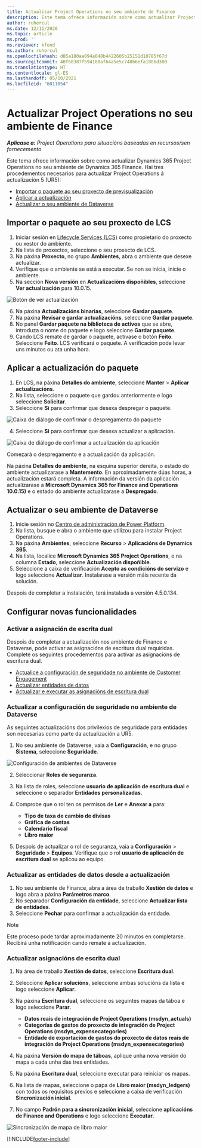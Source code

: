 ```yaml
---
title: Actualizar Project Operations no seu ambiente de Finance
description: Este tema ofrece información sobre como actualizar Project Operations no seu ambiente de Dynamics 365 Finance.
author: ruhercul
ms.date: 12/11/2020
ms.topic: article
ms.prod: ''
ms.reviewer: kfend
ms.author: ruhercul
ms.openlocfilehash: d85a180aa094a048b4422605b25151d10785f67d
ms.sourcegitcommit: 40f68387f594180af64a5e5c748b6efa188bd300
ms.translationtype: HT
ms.contentlocale: gl-ES
ms.lasthandoff: 05/10/2021
ms.locfileid: "6011054"
---
```

# <a name="update-project-operations-in-your-finance-environment"></a>Actualizar Project Operations no seu ambiente de Finance

_**Aplícase a:** Project Operations para situacións baseadas en recursos/sen fornecemento_


Este tema ofrece información sobre como actualizar Dynamics 365 Project Operations no seu ambiente de Dynamics 365 Finance. Hai tres procedementos necesarios para actualizar Project Operations á actualización 5 (UR5):

- [Importar o paquete ao seu proxecto de previsualización](#import)
- [Aplicar a actualización](#apply)
- [Actualizar o seu ambiente de Dataverse](#update)

## <a name="import-the-package-into-your-lcs-project"></a><a name="import"></a>Importar o paquete ao seu proxecto de LCS

1. Iniciar sesión en [Lifecycle Services (LCS)](https://lcs.dynamics.com/) como propietario do proxecto ou xestor do ambiente.
2. Na lista de proxectos, seleccione o seu proxecto de LCS.
3. Na páxina **Proxecto**, no grupo **Ambientes**, abra o ambiente que desexe actualizar.
4. Verifique que o ambiente se está a executar. Se non se inicia, inicie o ambiente.
5. Na sección **Nova versión** en **Actualizacións dispoñibles**, seleccione **Ver actualización** para 10.0.15.

![Botón de ver actualización](media/view-update.png)

6. Na páxina **Actualizacións binarias**, seleccione **Gardar paquete**.
7. Na páxina **Revisar e gardar actualizacións**, seleccione **Gardar paquete**.
8. No panel **Gardar paquete na biblioteca de activos** que se abre, introduza o nome do paquete e logo seleccione **Gardar paquete**.
9. Cando LCS remate de gardar o paquete, actívase o botón **Feito**. Seleccione **Feito**. LCS verificará o paquete. A verificación pode levar uns minutos ou ata unha hora.


## <a name="apply-the-package-update"></a><a name="apply"></a>Aplicar a actualización do paquete

1. En LCS, na páxina **Detalles do ambiente**, seleccione **Manter** > **Aplicar actualizacións**.
2. Na lista, seleccione o paquete que gardou anteriormente e logo seleccione **Solicitar**.
3. Seleccione **Si** para confirmar que desexa despregar o paquete.

![Caixa de diálogo de confirmar o despregamento do paquete](media/confirm-package-deployment.png)

4. Seleccione **Si** para confirmar que desexa actualizar a aplicación.

![Caixa de diálogo de confirmar a actualización da aplicación](media/confirm-application-update.png)

Comezará o despregamento e a actualización da aplicación. 

Na páxina **Detalles do ambiente**, na esquina superior dereita, o estado do ambiente actualizarase a **Mantemento**. En aproximadamente dúas horas, a actualización estará completa. A información da versión da aplicación actualizarase a **Microsoft Dynamics 365 for Finance and Operations 10.0.15)** e o estado do ambiente actualizarase a **Despregado**.


## <a name="update-your-dataverse-environment"></a><a name="update"></a>Actualizar o seu ambiente de Dataverse

1. Inicie sesión no [Centro de administración de Power Platform](https://admin.powerplatform.com/).
2. Na lista, busque e abra o ambiente que utilizou para instalar Project Operations.
3. Na páxina **Ambientes**, seleccione **Recurso** > **Aplicacións de Dynamics 365**.
4. Na lista, localice **Microsoft Dynamics 365 Project Operations**, e na columna **Estado**, seleccione **Actualización dispoñible**.
5. Seleccione a caixa de verificación **Acepto as condicións do servizo** e logo seleccione **Actualizar**. Instalarase a versión máis recente da solución.

Despois de completar a instalación, terá instalada a versión 4.5.0.134.

## <a name="configure-new-features"></a>Configurar novas funcionalidades

### <a name="enable-dual-write-mapping"></a>Activar a asignación de escrita dual

Despois de completar a actualización nos ambiente de Finance e Dataverse, pode activar as asignacións de escritura dual requiridas. Complete os seguintes procedementos para activar as asignacións de escritura dual.

- [Actualice a configuración de seguridade no ambiente de Customer Engagement](#security)
- [Actualizar entidades de datos](#refresh)
- [Actualizar e executar as asignacións de escritura dual](#run)

### <a name="update-security-settings-on-the-dataverse-environment"></a><a name="security"></a>Actualizar a configuración de seguridade no ambiente de Dataverse

As seguintes actualizacións dos privilexios de seguridade para entidades son necesarias como parte da actualización a UR5.

1. No seu ambiente de Dataverse, vaia a **Configuración**, e no grupo **Sistema**, seleccione **Seguridade**.

![Configuración de ambientes de Dataverse](media/Picture21.png)

2. Seleccionar **Roles de seguranza**.
3. Na lista de roles, seleccione **usuario de aplicación de escritura dual** e seleccione o separador **Entidades personalizadas**. 
4. Comprobe que o rol ten os permisos de **Ler** e **Anexar a** para:

      - **Tipo de taxa de cambio de divisas**
      - **Gráfica de contas** 
      - **Calendario fiscal** 
      - **Libro maior**

5. Despois de actualizar o rol de seguranza, vaia a **Configuración** > **Seguridade** > **Equipos**. Verifique que o rol **usuario de aplicación de escritura dual** se aplicou ao equipo. 

### <a name="refresh-data-entities-from-the-update"></a><a name="refresh"></a>Actualizar as entidades de datos desde a actualización

1. No seu ambiente de Finance, abra a área de traballo **Xestión de datos** e logo abra a páxina **Parámetros marco**.
2. No separador **Configuración da entidade**, seleccione **Actualizar lista de entidades**.
3. Seleccione **Pechar** para confirmar a actualización da entidade.

 > [!NOTE]
 > Este proceso pode tardar aproximadamente 20 minutos en completarse. Recibirá unha notificación cando remate a actualización.

### <a name="update-dual-write-mappings"></a><a name="run"></a>Actualizar asignacións de escrita dual

1. Na área de traballo **Xestión de datos**, seleccione **Escritura dual**.
2. Seleccione **Aplicar solucións**, seleccione ambas solucións da lista e logo seleccione **Aplicar**.
3. Na páxina **Escritura dual**, seleccione os seguintes mapas da táboa e logo seleccione **Parar**.

    - **Datos reais de integración de Project Operations (msdyn_actuals)**
    - **Categorías de gastos do proxecto de integración de Project Operations (msdyn_expensecategories)**
    - **Entidade de exportación de gastos do proxecto de datos reais de integración de Project Operations (msdyn_expensecategories)**

4. Na páxina **Versión do mapa de táboas**, aplique unha nova versión do mapa a cada unha das tres entidades.
5. Na páxina **Escritura dual**, seleccione executar para reiniciar os mapas.
6. Na lista de mapas, seleccione o papa de **Libro maior (msdyn_ledgers)** con todos os requisitos previos e seleccione a caixa de verificación **Sincronización inicial**. 
7. No campo **Padrón para a sincronización inicial**, seleccione **aplicacións de Finance and Operations** e logo seleccione **Executar**.
 
 ![Sincronización de mapa de libro maior](media/DW6.png)
 


[!INCLUDE[footer-include](../includes/footer-banner.md)]